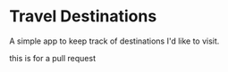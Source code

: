 # Travel Destinations

A simple app to keep track of destinations I'd like to visit.

this is for a pull request

